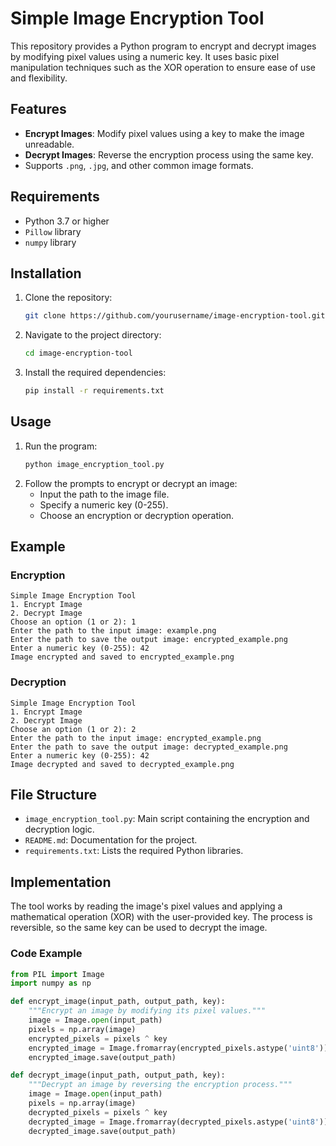 # Simple Image Encryption Tool

This repository provides a Python program to encrypt and decrypt images by modifying pixel values using a numeric key. It uses basic pixel manipulation techniques such as the XOR operation to ensure ease of use and flexibility.

## Features

- **Encrypt Images**: Modify pixel values using a key to make the image unreadable.
- **Decrypt Images**: Reverse the encryption process using the same key.
- Supports `.png`, `.jpg`, and other common image formats.

## Requirements

- Python 3.7 or higher
- `Pillow` library
- `numpy` library

## Installation

1. Clone the repository:
   ```bash
   git clone https://github.com/yourusername/image-encryption-tool.git
   ```
2. Navigate to the project directory:
   ```bash
   cd image-encryption-tool
   ```
3. Install the required dependencies:
   ```bash
   pip install -r requirements.txt
   ```

## Usage

1. Run the program:
   ```bash
   python image_encryption_tool.py
   ```
2. Follow the prompts to encrypt or decrypt an image:
   - Input the path to the image file.
   - Specify a numeric key (0-255).
   - Choose an encryption or decryption operation.

## Example

### Encryption
```plaintext
Simple Image Encryption Tool
1. Encrypt Image
2. Decrypt Image
Choose an option (1 or 2): 1
Enter the path to the input image: example.png
Enter the path to save the output image: encrypted_example.png
Enter a numeric key (0-255): 42
Image encrypted and saved to encrypted_example.png
```

### Decryption
```plaintext
Simple Image Encryption Tool
1. Encrypt Image
2. Decrypt Image
Choose an option (1 or 2): 2
Enter the path to the input image: encrypted_example.png
Enter the path to save the output image: decrypted_example.png
Enter a numeric key (0-255): 42
Image decrypted and saved to decrypted_example.png
```

## File Structure

- `image_encryption_tool.py`: Main script containing the encryption and decryption logic.
- `README.md`: Documentation for the project.
- `requirements.txt`: Lists the required Python libraries.

## Implementation

The tool works by reading the image's pixel values and applying a mathematical operation (XOR) with the user-provided key. The process is reversible, so the same key can be used to decrypt the image.

### Code Example
```python
from PIL import Image
import numpy as np

def encrypt_image(input_path, output_path, key):
    """Encrypt an image by modifying its pixel values."""
    image = Image.open(input_path)
    pixels = np.array(image)
    encrypted_pixels = pixels ^ key
    encrypted_image = Image.fromarray(encrypted_pixels.astype('uint8'))
    encrypted_image.save(output_path)

def decrypt_image(input_path, output_path, key):
    """Decrypt an image by reversing the encryption process."""
    image = Image.open(input_path)
    pixels = np.array(image)
    decrypted_pixels = pixels ^ key
    decrypted_image = Image.fromarray(decrypted_pixels.astype('uint8'))
    decrypted_image.save(output_path)
```
